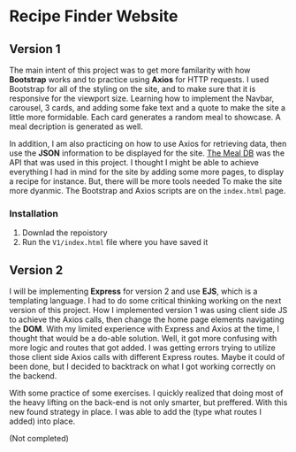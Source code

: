 # Recipe Finder Website

## Version 1

The main intent of this project was to get more familarity with how **Bootstrap** works and to practice using **Axios** for HTTP requests. I used Bootstrap for all of the styling on the site, and to make sure that it is responsive for the viewport size. Learning how to implement the Navbar, carousel, 3 cards, and adding some fake text and a quote to make the site a little more formidable. Each card generates a random meal to showcase. A meal decription is generated as well.

In addition, I am also practicing on how to use Axios for retrieving data, then use the **JSON** information to be displayed for the site. [The Meal DB](https://www.themealdb.com/) was the API that was used in this project. I thought I might be able to achieve everything I had in mind for the site by adding some more pages, to display a recipe for instance. But, there will be more tools needed To make the site more dyanmic. The Bootstrap and Axios scripts are on the `index.html` page.

### Installation

1. Downlad the repoistory
2. Run the `V1/index.html` file where you have saved it

## Version 2

I will be implementing **Express** for version 2 and use **EJS**, which is a templating language.
I had to do some critical thinking working on the next version of this project. How I implemented version 1 was using client side JS to achieve the Axios calls, then change the home page elements navigating the **DOM**. With my limited experience with Express and Axios at the time, I thought that would be a do-able solution. Well, it got more confusing with more logic and routes that got added. I was getting errors trying to utilize those client side Axios calls with different Express routes. Maybe it could of been done, but I decided to backtrack on what I got working correctly on the backend.

With some practice of some exercises. I quickly realized that doing most of the heavy lifting on the back-end is not only smarter, but preffered. With this new found strategy in place. I was able to add the (type what routes I added) into place.

(Not completed)

